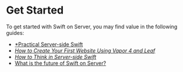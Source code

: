 # Get Started

To get started with Swift on Server, you may find value in the following guides:

* [*Practical Server-side Swift](https://theswiftdev.com/practical-server-side-swift-using-vapor-4-book)
* [*How to Create Your First Website Using Vapor 4 and Leaf*](https://theswiftdev.com/how-to-create-your-first-website-using-vapor-4-and-leaf)
* [*How to Think in Server-side Swift*](https://www.raywenderlich.com/3858252-how-to-think-in-server-side-swift)
* [What is the future of Swift on Server?](https://forums.swift.org/t/what-is-the-future-of-swift-in-the-server-side-what-are-the-advantages-of-swift/25099)